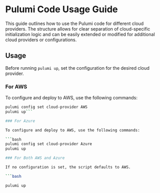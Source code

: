 # Pulumi Code Usage Guide

This guide outlines how to use the Pulumi code for different cloud providers. The structure allows for clear separation of cloud-specific initialization logic and can be easily extended or modified for additional cloud providers or configurations.

## Usage

Before running `pulumi up`, set the configuration for the desired cloud provider.

### For AWS

To configure and deploy to AWS, use the following commands:

```bash
pulumi config set cloud-provider AWS
pulumi up```

### For Azure

To configure and deploy to AWS, use the following commands:

```bash
pulumi config set cloud-provider Azure
pulumi up

### For Both AWS and Azure

If no configuration is set, the script defaults to AWS.

```bash

pulumi up
